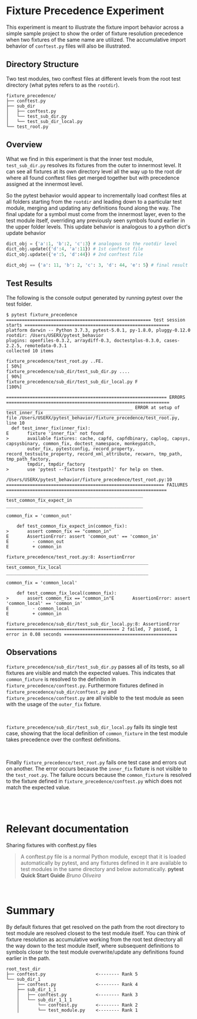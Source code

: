 # Fixture Precedence Experiment
This experiment is meant to illustrate the fixture import behavior across a simple sample project to show the order of
fixture resolution precedence when two fixtures of the same name are utilized. The accumulative import behavior of `conftest.py`
files will also be illustrated.

## Directory Structure
Two test modules, two conftest files at different levels from the root test directory (what pytes refers to as the `rootdir`).
```shell
fixture_precedence/
├── conftest.py
├── sub_dir
│   ├── conftest.py
│   └── test_sub_dir.py
│   └── test_sub_dir_local.py
└── test_root.py
```

## Overview

What we find in this experiment is that the inner test module, `test_sub_dir.py` resolves its fixtures from the outer to
innermost level. It can see all fixtures at its own directory level all the way up to the root dir where all found
conftest files get merged together but with precedence assigned at the innermost level.

So the pytest behavior would appear to incrementally load conftest files at all folders starting from the `rootdir` and leading
down to a particular test module, merging and updating any definitions found along the way. The final update for a symbol
must come from the innermost layer, even to the test module itself, overriding any previously seen symbols found earlier in the
upper folder levels. This update behavior is analogous to a python dict's update behavior

```py
dict_obj = {'a':1, 'b':2, 'c':3} # analogous to the rootdir level
dict_obj.update({'d':4, 'a':11}) # 1st conftest file
dict_obj.update({'e':5, 'd':44}) # 2nd conftest file

dict_obj == {'a': 11, 'b': 2, 'c': 3, 'd': 44, 'e': 5} # final result
```

## Test Results

The following is the console output generated by running pytest over the test folder.

```shell
$ pytest fixture_precedence
======================================================= test session starts =======================================================
platform darwin -- Python 3.7.3, pytest-5.0.1, py-1.8.0, pluggy-0.12.0
rootdir: /Users/USERX/pytest_behavior
plugins: openfiles-0.3.2, arraydiff-0.3, doctestplus-0.3.0, cases-2.2.5, remotedata-0.3.1
collected 10 items

fixture_precedence/test_root.py ..FE.                                                                                       [ 50%]
fixture_precedence/sub_dir/test_sub_dir.py ....                                                                             [ 90%]
fixture_precedence/sub_dir/test_sub_dir_local.py F                                                                          [100%]

============================================================= ERRORS ==============================================================
________________________________________________ ERROR at setup of test_inner_fix _________________________________________________
file /Users/USERX/pytest_behavior/fixture_precedence/test_root.py, line 10
  def test_inner_fix(inner_fix):
E       fixture 'inner_fix' not found
>       available fixtures: cache, capfd, capfdbinary, caplog, capsys, capsysbinary, common_fix, doctest_namespace, monkeypatch,
        outer_fix, pytestconfig, record_property, record_testsuite_property, record_xml_attribute, recwarn, tmp_path, tmp_path_factory,
        tmpdir, tmpdir_factory
>       use 'pytest --fixtures [testpath]' for help on them.

/Users/USERX/pytest_behavior/fixture_precedence/test_root.py:10
============================================================ FAILURES =============================================================
____________________________________________________ test_common_fix_expect_in ____________________________________________________

common_fix = 'common_out'

    def test_common_fix_expect_in(common_fix):
>       assert common_fix == "common_in"
E       AssertionError: assert 'common_out' == 'common_in'
E         - common_out
E         + common_in

fixture_precedence/test_root.py:8: AssertionError
______________________________________________________ test_common_fix_local ______________________________________________________

common_fix = 'common_local'

    def test_common_fix_local(common_fix):
>       assert common_fix == "common_in"E       AssertionError: assert 'common_local' == 'common_in'
E         - common_local
E         + common_in

fixture_precedence/sub_dir/test_sub_dir_local.py:8: AssertionError
=========================================== 2 failed, 7 passed, 1 error in 0.08 seconds ===========================================
```

## Observations
`fixture_precedence/sub_dir/test_sub_dir.py` passes all of its tests, so all fixtures are visible and match the expected values.
This indicates that `common_fixture` is resolved to the definition in `fixture_precedence/conftest.py`. Furthermore fixtures
defined in `fixture_precedence/sub_dir/conftest.py` and `fixture_precedence/conftest.py` are all visible to the test module as
seen with the usage of the `outer_fix` fixture.

<br>

`fixture_precedence/sub_dir/test_sub_dir_local.py` fails its single test case, showing that the local definition of `common_fixture`
in the test module takes precedence over the conftest definitions.

<br>

Finally `fixture_precedence/test_root.py` fails one test case and errors out on another. The error occurs because the `inner_fix` fixture
is not visible to the `test_root.py`. The failure occurs because the `common_fixture` is resolved to the fixture defined in
`fixture_precedence/conftest.py` which does not match the expected value.

<br><br>

# Relevant documentation

Sharing fixtures with conftest.py files
> A conftest.py file is a normal Python module, except that it is loaded
> automatically by pytest, and any fixtures defined in it are available to test
> modules in the same directory and below automatically.
> **pytest Quick Start Guide**
> *Bruno Oliveira*

<br>

# Summary
By default fixtures that get resolved on the path from the root directory to test module are resolved closest to the
test module itself. You can think of fixture resolution as accumulative working from the root test directory
all the way down to the test module itself, where subsequent definitions to symbols closer to the test module
overwrite/update any definitions found earlier in the path.


```shell
root_test_dir
├── conftest.py                   <-------- Rank 5
└── sub_dir_1
    ├── conftest.py               <-------- Rank 4
    ├── sub_dir_1_1
    │   ├── conftest.py           <-------- Rank 3
    │   └── sub_dir_1_1_1
    │       └── conftest.py       <-------- Rank 2
    │       └── test_module.py    <-------- Rank 1
```

#
